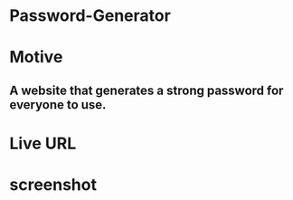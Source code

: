 # Password-Generator

# Motive
## A website that generates a strong password for everyone to use.

# Live URL

# screenshot
